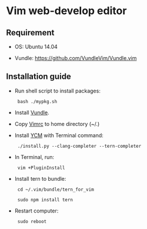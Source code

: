 # Vim web-develop editor

## Requirement
  
  * OS: Ubuntu 14.04

  * Vundle: https://github.com/VundleVim/Vundle.vim

## Installation guide

   * Run shell script to install packages:

          bash ./mypkg.sh
   
   * Install [Vundle].
   
   * Copy [Vimrc] to home directory (~/.)
   
   * Install [YCM] with Terminal command:
           
          ./install.py --clang-completer --tern-completer
      
   * In Terminal, run:
   
          vim +PluginInstall
      
   * Install tern to bundle:

          cd ~/.vim/bundle/tern_for_vim

          sudo npm install tern
      
   * Restart computer:
   
          sudo reboot


[Vundle]:https://github.com/VundleVim/Vundle.vim
[Vimrc]:https://github.com/Justin790126/my_vimrc_for_webdev/blob/master/.vimrc
[YCM]:https://github.com/Valloric/YouCompleteMe#ubuntu-linux-x64
